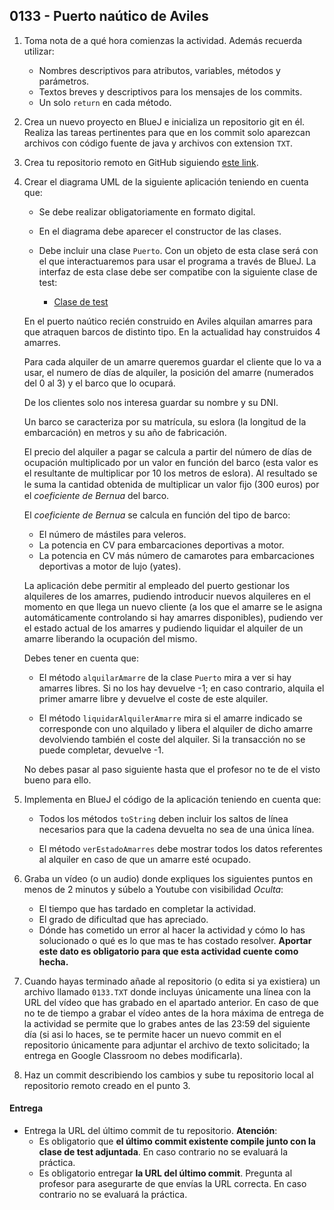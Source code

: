 ## 0133 - Puerto naútico de Aviles

1. Toma nota de a qué hora comienzas la actividad. Además recuerda utilizar:
   * Nombres descriptivos para atributos, variables, métodos y parámetros.
   * Textos breves y descriptivos para los mensajes de los commits.
   * Un solo `return` en cada método.

2. Crea un nuevo proyecto en BlueJ e inicializa un repositorio git en él. Realiza las tareas pertinentes para que en los commit solo aparezcan archivos con código fuente de java y archivos con extension `TXT`.

3. Crea tu repositorio remoto en GitHub siguiendo [este link](https://classroom.github.com/a/-ZN5GED0).

4. Crear el diagrama UML de la siguiente aplicación teniendo en cuenta que:

      - Se debe realizar obligatoriamente en formato digital. 
      - En el diagrama debe aparecer el constructor de las clases.
      - Debe incluir una clase `Puerto`. Con un objeto de esta clase será con el que interactuaremos para usar el programa a través de BlueJ. La interfaz de esta clase debe ser compatibe con la siguiente clase de test: 

          * [Clase de test](TestActividad0133.java)

    En el puerto naútico recién construido en Aviles alquilan amarres para que atraquen barcos de distinto tipo. En la actualidad hay construidos 4 amarres. 

    Para cada alquiler de un amarre queremos guardar el cliente que lo va a usar, el numero de días de alquiler, la posición del amarre (numerados del 0 al 3) y el barco que lo ocupará. 

    De los clientes solo nos interesa guardar su nombre y su DNI.

    Un barco se caracteriza por su matrícula, su eslora (la longitud de la embarcación) en metros y su año de fabricación.

    El precio del alquiler a pagar se calcula a partir del número de días de ocupación multiplicado por un valor en función del  barco (esta valor es el resultante de multiplicar por 10 los metros de eslora). Al resultado se le suma la cantidad obtenida de multiplicar un valor ﬁjo (300 euros) por el _coeficiente de Bernua_ del barco. 

    El _coeficiente de Bernua_ se calcula en función del tipo de barco: 

    * El número de mástiles para veleros.
    * La potencia en CV para embarcaciones deportivas a motor.
    * La potencia en CV más número de camarotes para embarcaciones deportivas a motor de lujo (yates).

    La aplicación debe permitir al empleado del puerto gestionar los alquileres de los amarres, pudiendo introducir nuevos alquileres en el momento en que llega un nuevo cliente (a los que el amarre se le asigna automáticamente controlando si hay amarres disponibles), pudiendo ver el estado actual de los amarres y pudiendo liquidar el alquiler de un amarre liberando la ocupación del mismo.

    Debes tener en cuenta que:
    
    -  El método `alquilarAmarre` de la clase `Puerto` mira a ver si hay amarres libres. Si no los hay devuelve -1; en caso contrario, alquila el primer amarre libre y devuelve el coste de este alquiler.
    
    - El método `liquidarAlquilerAmarre` mira si el amarre indicado se corresponde con uno alquilado y libera el alquiler de dicho amarre devolviendo también el coste del alquiler. Si la transacción no se puede completar, devuelve -1.
    
    No debes pasar al paso siguiente hasta que el profesor no te de el visto bueno para ello.
    
3. Implementa en BlueJ el código de la aplicación teniendo en cuenta que:

    - Todos los métodos `toString` deben incluir los saltos de línea necesarios para que la cadena devuelta no sea de una única línea.
    
    - El método `verEstadoAmarres` debe mostrar todos los datos referentes al alquiler en caso de que un amarre esté ocupado.

5. Graba un vídeo (o un audio) donde expliques los siguientes puntos en menos de 2 minutos y súbelo a Youtube con visibilidad *Oculta*:

    - El tiempo que has tardado en completar la actividad.
    - El grado de dificultad que has apreciado.
    - Dónde has cometido un error al hacer la actividad y cómo lo has solucionado o qué es lo que mas te has costado resolver. **Aportar este dato es obligatorio para que esta actividad cuente como hecha.**

5. Cuando hayas terminado añade al repositorio (o edita si ya existiera) un archivo llamado `0133.TXT` donde incluyas únicamente una línea con la URL del vídeo que has grabado en el apartado anterior. En caso de que no te de tiempo a grabar el vídeo antes de la hora máxima de entrega de la actividad se permite que lo grabes antes de las 23:59 del siguiente día (si asi lo haces, se te permite hacer un nuevo commit en el repositorio únicamente para adjuntar el archivo de texto solicitado; la entrega en Google Classroom no debes modificarla).

6. Haz un commit describiendo los cambios y sube tu repositorio local al repositorio remoto creado en el punto 3.

#### Entrega

* Entrega la URL del último commit de tu repositorio. __Atención__: 
  * Es obligatorio que __el último commit existente compile junto con la clase de test adjuntada__. En caso contrario no se evaluará la práctica.
  * Es obligatorio entregar __la URL del último commit__. Pregunta al profesor para asegurarte de que envías la URL correcta. En caso contrario no se evaluará la práctica.


